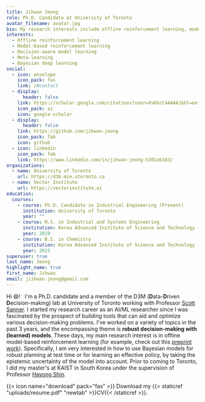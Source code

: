 ```yaml
---
title: Jihwan Jeong
role: Ph.D. Candidate at University of Toronto
avatar_filename: avatar.jpg
bio: My research interests include offline reinforcement learning, model-based reinforcement learning, decision-aware model learning, meta-learning and Bayesian deep learning.
interests:
  - Offline reinforcement learning
  - Model-based reinforcement learning
  - Decision-aware model learning
  - Meta-learning
  - Bayesian deep learning
social:
  - icon: envelope
    icon_pack: fas
    link: /#contact
  - display:
      header: false
    link: https://scholar.google.com/citations?user=XvKkcC4AAAAJ&hl=en
    icon_pack: ai
    icon: google-scholar
  - display:
      header: false
    link: https://github.com/jihwan-jeong
    icon_pack: fab
    icon: github
  - icon: linkedin
    icon_pack: fab
    link: https://www.linkedin.com/in/jihwan-jeong-5301ab183/
organizations:
  - name: University of Toronto
    url: https://d3m.mie.utoronto.ca
  - name: Vector Institute
    url: https://vectorinstitute.ai
education:
  courses:
    - course: Ph.D. Candidate in Industrial Engineering (Present)
      institution: University of Toronto
      year: ""
    - course: M.S. in Industrial and Systems Engineering
      institution: Korea Advanced Institute of Science and Technology (KAIST)
      year: 2019
    - course: B.S. in Chemistry
      institution: Korea Advanced Institute of Science and Technology (KAIST)
      year: 2015
superuser: true
last_name: Jeong
highlight_name: true
first_name: Jihwan
email: jiihwan.jeong@gmail.com
---
```

Hi :smile:! &nbsp; I'm a Ph.D. candidate and a member of the D3M (**D**ata-**D**riven **D**ecision-making) lab at University of Toronto working with Professor [Scott Sanner](https://d3m.mie.utoronto.ca).  I started my research career as an AI/ML researcher since I was fascinated by the prospect of building tools that can aid and optimize various decision-making problems.  I've worked on a variety of topics in the past 3 years, and the encompassing theme is **robust decision-making with (learned) models**.  These days, my main research interest is in offline model-based reinforcement learning (for example, check out this [preprint work](project/cbop)).  Specifically, I am very interested in how to use Bayesian models for robust planning at test time or for learning an effective policy, by taking the epistemic uncertainty of the model into account.  Prior to coming to Toronto, I did my master's at KAIST in South Korea under the supervision of Professor [Hayong Shin](http://sal.kaist.ac.kr).

<!-- Before coming to Toronto, I worked with Professor [Hayong Shin](http://sal.kaist.ac.kr/) at KAIST.   -->

{{< icon name="download" pack="fas" >}} Download my {{< staticref "uploads/resume.pdf" "newtab" >}}CV{{< /staticref >}}.